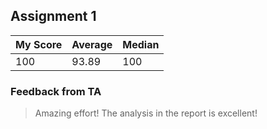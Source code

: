 ## Assignment 1

| My Score | Average | Median |
| -------- | ------- | ------ |
| 100      | 93.89   | 100    |

### Feedback from TA

> Amazing effort! The analysis in the report is excellent! 

